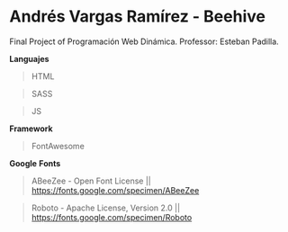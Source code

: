 # Andrés Vargas Ramírez - Beehive
Final Project of Programación Web Dinámica. Professor: Esteban Padilla.

**Languajes**
>HTML

>SASS

>JS

**Framework**
>FontAwesome

**Google** **Fonts**
>ABeeZee - Open Font License || https://fonts.google.com/specimen/ABeeZee

>Roboto - Apache License, Version 2.0 || https://fonts.google.com/specimen/Roboto